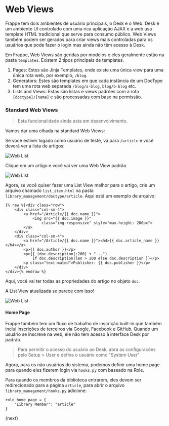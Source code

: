 # Web Views

Frappe tem dois ambientes de usuário principais, o Desk e o Web. Desk é um ambiente UI controlado com uma rica aplicação AJAX e a web usa template HTML tradicional que serve para consumo público. Web Views também podem ser gerados para criar views mais controladas para os usuários que pode fazer o login mas ainda não têm acesso à Desk.

Em Frappe, Web Views são geridas por modelos e eles geralmente estão na pasta `templates`. Existem 2 tipos principais de templates.

1. Pages: Estes são Jinja Templates, onde existe uma única view para uma única rota web, por exemplo, `/blog`.
2. Generators: Estes são templates em que cada instância de um DocType tem uma rota web separada `/blog/a-blog`, `blog/b-blog` etc.
3. Lists and Views: Estas são listas e views padrões com a rota `[doctype]/[name]` e são processadas com base na permissão.

### Standard Web Views

> Esta funcionalidade ainda esta em desenvolvimento.

Vamos dar uma olhada na standard Web Views:

Se você estiver logado como usuário de teste, vá para `/article` e você deverá ver a lista de artigos:

![Web List]({{docs_base_url}}/assets/img/guide/26-web-list.png)

Clique em um artigo e você vai ver uma Web View padrão

![Web List]({{docs_base_url}}/assets/img/guide/26-web-view.png)

Agora, se você quiser fazer uma List View melhor para o artigo, crie um arquivo chamado `list_item.html` na pasta `library_management/doctype/article`. Aqui está um exemplo de arquivo:

	{% raw %}<div class="row">
		<div class="col-sm-4">
			<a href="/Article/{{ doc.name }}">
				<img src="{{ doc.image }}"
					class="img-responsive" style="max-height: 200px">
			</a>
		</div>
		<div class="col-sm-4">
			<a href="/Article/{{ doc.name }}"><h4>{{ doc.article_name }}</h4></a>
			<p>{{ doc.author }}</p>
			<p>{{ (doc.description[:200] + "...")
				if doc.description|len > 200 else doc.description }}</p>
			<p class="text-muted">Publisher: {{ doc.publisher }}</p>
		</div>
	</div>{% endraw %}


Aqui, você vai ter todas as propriedades do artigo no objeto `doc`.

A List View atualizada se parece com isso!

![Web List]({{docs_base_url}}/assets/img/guide/27-web-view-list.png)

#### Home Page

Frappe também tem um fluxo de trabalho de inscrição built-in que também inclui inscrições de terceiros via Google, Facebook e GitHub. Quando um usuário se inscreve na web, ele não tem acesso à interface Desk por padrão.

> Para permitir o acesso do usuário ao Desk, abra as configurações pelo Setup > User e defina o usuário como "System User"

Agora, para os não usuários do sistema, podemos definir uma home page para quando eles fizerem login via `hooks.py` com baseado na Role.

Para quando os membros da biblioteca entrarem, eles devem ser redirecionado para a página `article`, para abrir o arquivo `library_management/hooks.py` adicione:

	role_home_page = {
		"Library Member": "article"
	}

{next}
